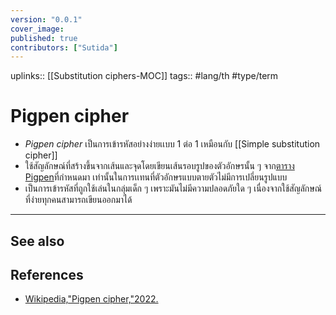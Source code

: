 ```yaml
---
version: "0.0.1"
cover_image:
published: true
contributors: ["Sutida"]
---
```

uplinks:: [[Substitution ciphers-MOC]]
tags:: #lang/th #type/term 

# Pigpen cipher
- *Pigpen cipher* เป็นการเข้ารหัสอย่างง่ายเเบบ 1 ต่อ 1 เหมือนกับ [[Simple substitution cipher]]
- ใช้สัญลักษณ์ที่สร้างขึ้นจากเส้นและจุดโดยเขียนเส้นรอบรูปของตัวอักษรนั้น ๆ จาก[ตาราง Pigpen](https://en.wikipedia.org/wiki/Pigpen_cipher#/media/File:Pigpen_cipher_key.svg)ที่กำหนดมา เท่านั้นในการเเทนที่ตัวอักษรแบบตายตัวไม่มีการเปลี่ยนรูปแบบ
- เป็นการเข้ารหัสที่ถูกใช้เล่นในกลุ่มเด็ก ๆ เพราะมันไม่มีความปลอดภัยใด ๆ เนื่องจากใช้สัญลักษณ์ที่ง่ายทุกคนสามารถเขียนออกมาได้ 
---
## See also

## References
- [Wikipedia,"Pigpen cipher,"2022.](https://en.wikipedia.org/wiki/Pigpen_cipher)